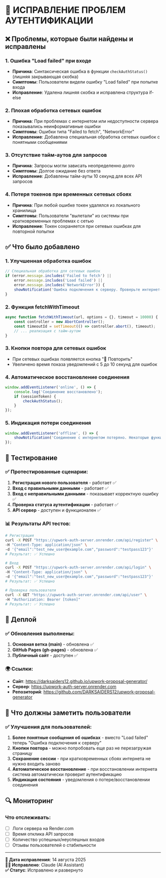 # 🔧 ИСПРАВЛЕНИЕ ПРОБЛЕМ АУТЕНТИФИКАЦИИ

## ❌ Проблемы, которые были найдены и исправлены

### 1. **Ошибка "Load failed" при входе**
- **Причина**: Синтаксическая ошибка в функции `checkAuthStatus()` (лишняя закрывающая скобка)
- **Симптомы**: Пользователи видели ошибку "Load failed" при попытке входа
- **Исправление**: Удалена лишняя скобка и исправлена структура if-else

### 2. **Плохая обработка сетевых ошибок**
- **Причина**: При проблемах с интернетом или недоступности сервера показывались неинформативные ошибки
- **Симптомы**: Ошибки типа "Failed to fetch", "NetworkError" 
- **Исправление**: Добавлена специальная обработка сетевых ошибок с понятными сообщениями

### 3. **Отсутствие тайм-аутов для запросов**
- **Причина**: Запросы могли зависать неопределенно долго
- **Симптомы**: Долгое ожидание без ответа
- **Исправление**: Добавлены тайм-ауты 10 секунд для всех API запросов

### 4. **Потеря токенов при временных сетевых сбоях**
- **Причина**: При любой ошибке токен удалялся из локального хранилища
- **Симптомы**: Пользователи "вылетали" из системы при кратковременных проблемах с сетью
- **Исправление**: Токен сохраняется при сетевых ошибках для повторной попытки

## ✅ Что было добавлено

### 1. **Улучшенная обработка ошибок**
```javascript
// Специальная обработка для сетевых ошибок
if (error.message.includes('Failed to fetch') || 
    error.message.includes('Load failed') || 
    error.message.includes('NetworkError')) {
    showNotification('Ошибка подключения к серверу. Проверьте интернет-соединение и попробуйте снова.', 'error', true);
}
```

### 2. **Функция fetchWithTimeout**
```javascript
async function fetchWithTimeout(url, options = {}, timeout = 10000) {
    const controller = new AbortController();
    const timeoutId = setTimeout(() => controller.abort(), timeout);
    // ... реализация с тайм-аутом
}
```

### 3. **Кнопки повтора для сетевых ошибок**
- При сетевых ошибках появляется кнопка "🔄 Повторить"
- Увеличено время показа уведомлений с 5 до 10 секунд для ошибок

### 4. **Автоматическое восстановление соединения**
```javascript
window.addEventListener('online', () => {
    console.log('Соединение восстановлено');
    if (sessionToken) {
        checkAuthStatus();
    }
});
```

### 5. **Индикация потери соединения**
```javascript
window.addEventListener('offline', () => {
    showNotification('Соединение с интернетом потеряно. Некоторые функции могут быть недоступны.', 'warning');
});
```

## 🧪 Тестирование

### ✅ Протестированные сценарии:
1. **Регистрация нового пользователя** - работает ✅
2. **Вход с правильными данными** - работает ✅  
3. **Вход с неправильными данными** - показывает корректную ошибку ✅
4. **Проверка статуса аутентификации** - работает ✅
5. **API сервер** - доступен и функционален ✅

### 📊 Результаты API тестов:
```bash
# Регистрация
curl -X POST "https://upwork-auth-server.onrender.com/api/register" \
-H "Content-Type: application/json" \
-d '{"email":"test_new_user@example.com","password":"testpass123"}'
# Результат: ✅ Успешно

# Вход
curl -X POST "https://upwork-auth-server.onrender.com/api/login" \
-H "Content-Type: application/json" \
-d '{"email":"test_new_user@example.com","password":"testpass123"}'
# Результат: ✅ Успешно

# Проверка пользователя
curl -X GET "https://upwork-auth-server.onrender.com/api/user" \
-H "Authorization: Bearer [token]"
# Результат: ✅ Успешно
```

## 🚀 Деплой

### ✅ Обновления выполнены:
1. **Основная ветка (main)** - обновлена ✅
2. **GitHub Pages (gh-pages)** - обновлена ✅
3. **Публичный сайт** - доступен ✅

### 🌍 Ссылки:
- **Сайт**: https://darksaiders12.github.io/upwork-proposal-generator/
- **Сервер**: https://upwork-auth-server.onrender.com
- **Репозиторий**: https://github.com/DARKSAIDERS12/upwork-proposal-generator

## 📱 Что должны заметить пользователи

### ✅ Улучшения для пользователей:
1. **Более понятные сообщения об ошибках** - вместо "Load failed" теперь "Ошибка подключения к серверу"
2. **Кнопки повтора** - можно попробовать еще раз не перезагружая страницу
3. **Сохранение сессии** - при кратковременных сбоях интернета не нужно входить заново
4. **Автоматическое восстановление** - при восстановлении интернета система автоматически проверит аутентификацию
5. **Индикация состояния** - уведомления о потере/восстановлении соединения

## 🔍 Мониторинг

### Что отслеживать:
- [ ] Логи сервера на Render.com
- [ ] Время отклика API запросов  
- [ ] Количество успешных/неуспешных входов
- [ ] Отзывы пользователей о стабильности

---

**📅 Дата исправления**: 14 августа 2025  
**👨‍💻 Исправлено**: Claude (AI Assistant)  
**✅ Статус**: Исправлено и развернуто
